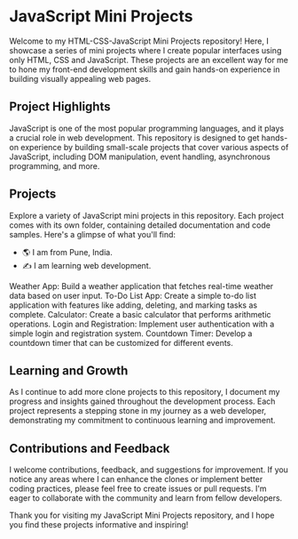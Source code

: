 <h1>JavaScript Mini Projects</h1>
Welcome to my HTML-CSS-JavaScript Mini Projects repository! Here, I showcase a series of mini projects where I create popular interfaces using only HTML, CSS and JavaScript. These projects are an excellent way for me to hone my front-end development skills and gain hands-on experience in building visually appealing web pages.

<h2>Project Highlights</h2>
JavaScript is one of the most popular programming languages, and it plays a crucial role in web development. This repository is designed to get hands-on experience by building small-scale projects that cover various aspects of JavaScript, including DOM manipulation, event handling, asynchronous programming, and more.

<h2>Projects</h2>
Explore a variety of JavaScript mini projects in this repository. Each project comes with its own folder, containing detailed documentation and code samples. Here's a glimpse of what you'll find:

- 🌎 I am from Pune, India. 
- ✍ I am learning web development.

Weather App: Build a weather application that fetches real-time weather data based on user input.
To-Do List App: Create a simple to-do list application with features like adding, deleting, and marking tasks as complete.
Calculator: Create a basic calculator that performs arithmetic operations.
Login and Registration: Implement user authentication with a simple login and registration system.
Countdown Timer: Develop a countdown timer that can be customized for different events.

<h2>Learning and Growth</h2>
As I continue to add more clone projects to this repository, I document my progress and insights gained throughout the development process. Each project represents a stepping stone in my journey as a web developer, demonstrating my commitment to continuous learning and improvement.

<h2>Contributions and Feedback</h2>
I welcome contributions, feedback, and suggestions for improvement. If you notice any areas where I can enhance the clones or implement better coding practices, please feel free to create issues or pull requests. I'm eager to collaborate with the community and learn from fellow developers.

Thank you for visiting my JavaScript Mini Projects repository, and I hope you find these projects informative and inspiring!
